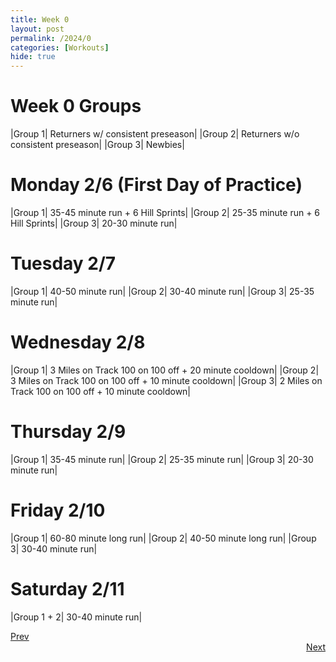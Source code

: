 ```yaml
---
title: Week 0
layout: post
permalink: /2024/0
categories: [Workouts]
hide: true
---
```



# Week 0 Groups

|Group 1| Returners w/ consistent preseason|
|Group 2| Returners w/o consistent preseason|
|Group 3| Newbies|

# Monday 2/6 (First Day of Practice)

|Group 1| 35-45 minute run + 6 Hill Sprints|
|Group 2| 25-35 minute run + 6 Hill Sprints|
|Group 3| 20-30 minute run|

# Tuesday 2/7

|Group 1| 40-50 minute run|
|Group 2| 30-40 minute run|
|Group 3| 25-35 minute run|

# Wednesday 2/8

|Group 1| 3 Miles on Track 100 on 100 off + 20 minute cooldown|
|Group 2| 3 Miles on Track 100 on 100 off + 10 minute cooldown|
|Group 3| 2 Miles on Track 100 on 100 off + 10 minute cooldown|

# Thursday 2/9

|Group 1| 35-45 minute run|
|Group 2| 25-35 minute run|
|Group 3| 20-30 minute run|

# Friday 2/10

|Group 1| 60-80 minute long run|
|Group 2| 40-50 minute long run|
|Group 3| 30-40 minute run|

# Saturday 2/11

|Group 1 + 2| 30-40 minute run|

<div style="text-align: left"> <a href="{{site.baseurl}}/2024/preseason">Prev</a></div> 
<div style="text-align: right"> <a href="{{site.baseurl}}/2024/1">Next</a></div>